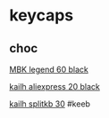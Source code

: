 # keycaps

## choc 

[MBK legend 60 black](https://keycapsss.com/keyboard-parts/keycaps/181/mbk-legend-glow-choc-low-profile-keycap-set)

[kailh aliexpress 20 black](https://es.aliexpress.com/item/32915900901.html?spm=a2g0o.productlist.0.0.785f4f68wcK0Bl&algo_pvid=8f157f20-2193-494d-8f7e-76d63f0619d8&algo_exp_id=8f157f20-2193-494d-8f7e-76d63f0619d8-15&pdp_ext_f=%7B%22sku_id%22%3A%2265927303418%22%7D)

[kailh splitkb 30](https://splitkb.com/collections/new-and-recently-updated/products/trackball-breakout)
#keeb